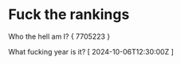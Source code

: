 # Fuck the rankings

Who the hell am I?
{ 7705223 }

What fucking year is it?
[ 2024-10-06T12:30:00Z ]
